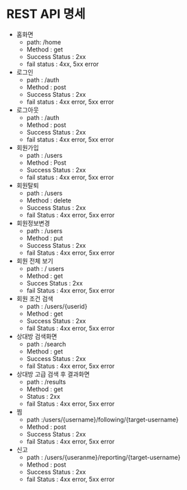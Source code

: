 # REST API 명세

- 홈화면
    - path: /home
    - Method : get
    - Success Status : 2xx
    - fail status : 4xx, 5xx error
- 로그인
    - path : /auth
    - Method : post
    - Success Status : 2xx
    - fail status : 4xx error, 5xx error
- 로그아웃
    - path : /auth
    - Method : post
    - Success Status : 2xx
    - fail status : 4xx error, 5xx error
- 회원가입
    - path : /users
    - Method : Post
    - Success Status : 2xx
    - fail status : 4xx error, 5xx error
- 회원탈퇴
    - path : /users
    - Method : delete
    - Success Status : 2xx
    - fail Status : 4xx error, 5xx error
- 회원정보변경
    - path : /users
    - Method : put
    - Success Status : 2xx
    - fail Status : 4xx error, 5xx error
- 회원 전체 보기
    - path : / users
    - Method : get
    - Succes Status : 2xx
    - fail Status : 4xx error, 5xx error
- 회원 조건 검색
    - path : /users/{userid}
    - Method : get
    - Success Status : 2xx
    - fail Status : 4xx error, 5xx error
- 상대방 검색화면
    - path : /search
    - Method : get
    - Success Status : 2xx
    - fail Status : 4xx error, 5xx error
- 상대방 고급 검색 후 결과화면
    - path : /results
    - Method : get
    - Status : 2xx
    - fail Status : 4xx error, 5xx error
- 찜
    - path :/users/{username}/following/{target-username}
    - Method : post
    - Success Status : 2xx
    - fail Status : 4xx error, 5xx error
- 신고
    - path : /users/{useranme}/reporting/{target-username}
    - Method : post
    - Success Status : 2xx
    - fail Status : 4xx error, 5xx error
